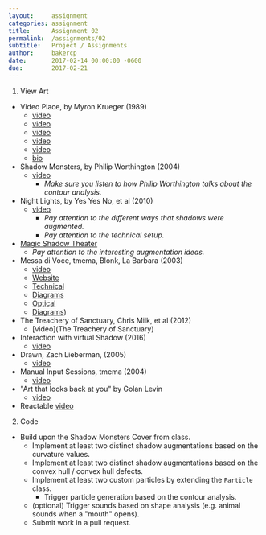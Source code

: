 ```yaml
---
layout:     assignment
categories: assignment
title:      Assignment 02
permalink:  /assignments/02
subtitle:   Project / Assignments
author:     bakercp
date:       2017-02-14 00:00:00 -0600
due:        2017-02-21
---
```


1. View Art
  - Video Place, by Myron Krueger (1989)
    - [video](https://www.youtube.com/watch?v=dqZyZrN3Pl0)
    - [video](https://www.youtube.com/watch?v=dmmxVA5xhuo)
    - [video](https://youtu.be/d4DUIeXSEpk)
    - [video](https://vimeo.com/15136354)
    - [video](https://www.youtube.com/watch?v=VdrujesfIBQ)
    - [bio](http://thedigitalage.pbworks.com/w/page/22039083/Myron%20Krueger)
  - Shadow Monsters, by Philip Worthington (2004)
    - [video](https://www.youtube.com/embed/XNHv6VryB8o)
      - _Make sure you listen to how Philip Worthington talks about the contour analysis._
  - Night Lights, by Yes Yes No, et al (2010)
    - [video](http://www.yesyesno.com/night-lights/)
      - _Pay attention to the different ways that shadows were augmented._
      - _Pay attention to the technical setup._
  - [Magic Shadow Theater](https://www.youtube.com/watch?v=0177x_ajmuU)
    - _Pay attention to the interesting augmentation ideas._
  - Messa di Voce, tmema, Blonk, La Barbara (2003)
    - [video](https://www.youtube.com/watch?v=STRMcmj-gHc)
    - [Website](http://www.tmema.org/messa/messa.html)
    - [Technical](http://www.tmema.org/messa/technical.html)
    - [Diagrams](http://www.tmema.org/messa/diagrams/)
    - [Optical](http://www.tmema.org/messa/diagrams/old/concert_2_screen/messa_optical_configurations.pdf)
    - [Diagrams](http://www.tmema.org/messa/diagrams/more_messa_diagram_2005.pdf))
  - The Treachery of Sanctuary, Chris Milk, et al (2012)
    - [video](The Treachery of Sanctuary)
  - Interaction with virtual Shadow (2016)
    - [video](https://www.youtube.com/watch?v=dEMOszUYZnw)
  - Drawn, Zach Lieberman, (2005)
    - [video](https://www.youtube.com/watch?v=rHTttiliLz8)
  - Manual Input Sessions, tmema (2004)
    - [video](https://www.youtube.com/watch?v=3paLKLZbRY4)
  - "Art that looks back at you" by Golan Levin
    - [video](https://www.youtube.com/watch?v=1G0MzlfMPuM)
  - Reactable [video](https://www.youtube.com/watch?v=MPG-LYoW27E)

2. Code
  - Build upon the Shadow Monsters Cover from class.
    - Implement at least two distinct shadow augmentations based on the curvature values.
    - Implement at least two distinct shadow augmentations based on the convex hull / convex hull defects.
    - Implement at least two custom particles by extending the `Particle` class.
      - Trigger particle generation based on the contour analysis.
    - (optional) Trigger sounds based on shape analysis (e.g. animal sounds when a "mouth" opens).
    - Submit work in a pull request.
